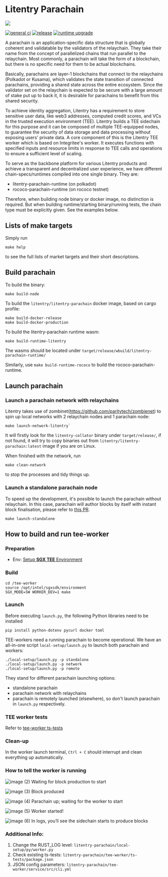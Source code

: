 # Litentry Parachain
![](https://res.cloudinary.com/brandpad/image/upload/c_scale,dpr_auto,f_auto,w_768/v1673016042/19618/parachain-logo-color-black-t)

[![general ci](https://github.com/litentry/litentry-parachain/actions/workflows/ci.yml/badge.svg?branch=dev)](https://github.com/litentry/litentry-parachain/actions/workflows/ci.yml)
[![release](https://github.com/litentry/litentry-parachain/actions/workflows/create-release-draft.yml/badge.svg)](https://github.com/litentry/litentry-parachain/actions/workflows/create-release-draft.yml)
[![runtime upgrade](https://github.com/litentry/litentry-parachain/actions/workflows/check-runtime-upgrade.yml/badge.svg)](https://github.com/litentry/litentry-parachain/actions/workflows/check-runtime-upgrade.yml)

A parachain is an application-specific data structure that is globally coherent and validatable by the validators of the relaychain. They take their name from the concept of parallelized chains that run parallel to the relaychain. Most commonly, a parachain will take the form of a blockchain, but there is no specific need for them to be actual blockchains.

Basically, parachains are layer-1 blockchains that connect to the relaychains (Polkadot or Kusama), which validates the state transition of connected parachains, providing a shared state across the entire ecosystem. Since the validator set on the relaychain is expected to be secure with a large amount of stake put up to back it, it is desirable for parachains to benefit from this shared security.

To achieve identity aggregation, Litentry has a requirement to store sensitive user data, like web3 addresses, computed credit scores, and VCs in the trusted execution environment (TEE). Litentry builds a TEE sidechain for this purpose and it can be composed of multiple TEE-equipped nodes, to guarantee the security of data storage and data processing without exposing users' private data. A core component of this is the Litentry TEE worker which is based on Integritee's worker. It executes functions with specified inputs and resource limits in response to TEE calls and operations to ensure a sufficient level of scaling.

To serve as the backbone platform for various Litentry products and achieve a transparent and decentralized user experience, we have different chain-specs/runtimes compiled into one single binary. They are:

- litentry-parachain-runtime (on polkadot)
- rococo-parachain-runtime (on rococo testnet)

Therefore, when building node binary or docker image, no distinction is required. But when building runtime/starting binary/running tests, the chain type must be explicitly given. See the examples below.

## Lists of make targets

Simply run

```
make help
```

to see the full lists of market targets and their short descriptions.

## Build parachain

To build the binary:

```
make build-node
```

To build the `litentry/litentry-parachain` docker image, based on cargo profile:

```
make build-docker-release
make build-docker-production
```

To build the litentry-parachain runtime wasm:

```
make build-runtime-litentry
```

The wasms should be located under `target/release/wbuild/litentry-parachain-runtime/`

Similarly, use `make build-runtime-rococo` to build the rococo-parachain-runtime.

## Launch parachain
### Launch a parachain network with relaychains

Litentry takes use of zombinet(https://github.com/paritytech/zombienet) to spin up local networks with 2 relaychain nodes and 1 parachain node:
```
make launch-network-litentry`
```
It will firstly look for the `litentry-collator` binary under `target/release/`, if not found, it will try to copy binaries out from `litentry/litentry-parachain:latest` image if you are on Linux.

When finished with the network, run

```
make clean-network
```

to stop the processes and tidy things up.

### Launch a standalone parachain node

To speed up the development, it's possible to launch the parachain without relaychain.
In this case, parachain will author blocks by itself with instant block finalisation, please refer to [this PR](https://github.com/litentry/litentry-parachain/pull/1059).

```
make launch-standalone
```

## How to build and run tee-worker

### Preparation

- Env: [Setup **SGX TEE** Environment](https://web3builders.notion.site/Setup-SGX-TEE-Environment-68066770831b45b7b632e682cf159477?pvs=4) 

### Build

```
cd /tee-worker
source /opt/intel/sgxsdk/environment
SGX_MODE=SW WORKER_DEV=1 make
```

### Launch

Before executing `launch.py`, the following Python libraries need to be installed
```
pip install python-dotenv pycurl docker toml
```

TEE-workers need a running parachain to become operational. We have an all-in-one script `local-setup/launch.py` to launch both parachain and workers:
```
./local-setup/launch.py -p standalone
./local-setup/launch.py -p network
./local-setup/launch.py -p remote
```

They stand for different parachain launching options:
- standalone parachain
- parachain network with relaychains
- parachain is remotely launched (elsewhere), so don't launch parachain in `launch.py`
respectively.

### TEE worker tests 

Refer to [tee-worker ts-tests](https://github.com/litentry/litentry-parachain/blob/dev/tee-worker/ts-tests/README.md)

### Clean-up

In the worker launch terminal, `Ctrl + C` should interrupt and clean everything up automatically.

### How to tell the worker is running

![image (2)](https://github.com/cryptoade1/litentry-parachain/assets/88367184/87dd72f6-0124-4007-9b14-dddc97d3d252)
Waiting for block production to start

![image (3)](https://github.com/cryptoade1/litentry-parachain/assets/88367184/83872a38-abfe-4dc3-878f-9e25b7da6c2d)
Block produced

![image (4)](https://github.com/cryptoade1/litentry-parachain/assets/88367184/d04c76f7-484a-4172-ac10-53a6d4714766)
Parachain up; waiting for the worker to start

![image (5)](https://github.com/cryptoade1/litentry-parachain/assets/88367184/cb1cea60-bc5d-4b62-bae7-503583a135ee)
Worker started!

![image (6)](https://github.com/cryptoade1/litentry-parachain/assets/88367184/21ff630c-baa3-439d-b70a-03f621f49258)
In logs, you’ll see the sidechain starts to produce blocks

### Additional Info:

1. Change the RUST_LOG level: `litentry-parachain/local-setup/py/worker.py`
2. Check existing ts-tests: `litentry-parachain/tee-worker/ts-tests/package.json`
3. JSON config parameters: `litentry-parachain/tee-worker/service/src/cli.yml`